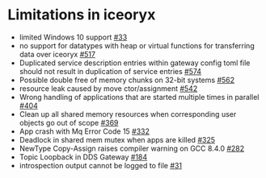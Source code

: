 # Limitations in iceoryx
- limited Windows 10 support [\#33](https://github.com/eclipse-iceoryx/iceoryx/issues/33)
- no support for datatypes with heap or virtual functions for transferring data over iceoryx [\#517](https://github.com/eclipse-iceoryx/iceoryx/issues/517)
- Duplicated service description entries within gateway config toml file should not result in duplication of service entries [\#574](https://github.com/eclipse-iceoryx/iceoryx/issues/574)
- Possible double free of memory chunks on 32-bit systems [\#562](https://github.com/eclipse-iceoryx/iceoryx/issues/562)
- resource leak caused by move ctor/assignment [\#542](https://github.com/eclipse-iceoryx/iceoryx/issues/542)
- Wrong handling of applications that are started multiple times in parallel [\#404](https://github.com/eclipse-iceoryx/iceoryx/issues/404)
- Clean up all shared memory resources when corresponding user objects go out of scope [\#369](https://github.com/eclipse-iceoryx/iceoryx/issues/369)
- App crash with Mq Error Code 15 [\#332](https://github.com/eclipse-iceoryx/iceoryx/issues/332)
- Deadlock in shared mem mutex when apps are killed [\#325](https://github.com/eclipse-iceoryx/iceoryx/issues/325)
- NewType Copy-Assign raises compiler warning on GCC 8.4.0 [\#282](https://github.com/eclipse-iceoryx/iceoryx/issues/282)
- Topic Loopback in DDS Gateway [\#184](https://github.com/eclipse-iceoryx/iceoryx/issues/184)
- introspection output cannot be logged to file [\#31](https://github.com/eclipse-iceoryx/iceoryx/issues/31)
